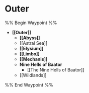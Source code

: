 # Outer
%% Begin Waypoint %%
- **[[Outer]]**
	- **[[Abyss]]**
	- [[Astral Sea]]
	- **[[Elysium]]**
	- **[[Limbo]]**
	- **[[Mechanis]]**
	- **Nine Hells of Baator**
		- [[The Nine Hells of Baator]]
	- [[Wildlands]]

%% End Waypoint %%
